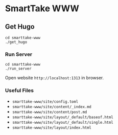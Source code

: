 # SmartTake WWW

## Get Hugo

```
cd smarttake-www
./get_hugo
```

### Run Server

```
cd smarttake-www
./run_server
```

Open website `http://localhost:1313` in browser.

### Useful Files

* `smarttake-www/site/config.toml`
* `smarttake-www/site/content/_index.md`
* `smarttake-www/site/content/post.md`
* `smarttake-www/site/layout/_default/baseof.html`
* `smarttake-www/site/layout/_default/single.html`
* `smarttake-www/site/layout/index.html`

